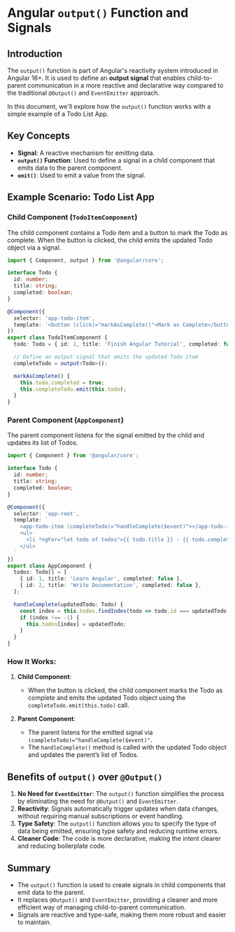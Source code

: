 # Angular `output()` Function and Signals

## Introduction
The `output()` function is part of Angular's reactivity system introduced in Angular 16+. It is used to define an **output signal** that enables child-to-parent communication in a more reactive and declarative way compared to the traditional `@Output()` and `EventEmitter` approach.

In this document, we'll explore how the `output()` function works with a simple example of a Todo List App.

## Key Concepts

- **Signal**: A reactive mechanism for emitting data.
- **`output()` Function**: Used to define a signal in a child component that emits data to the parent component.
- **`emit()`**: Used to emit a value from the signal.

## Example Scenario: Todo List App

### Child Component (`TodoItemComponent`)

The child component contains a Todo item and a button to mark the Todo as complete. When the button is clicked, the child emits the updated Todo object via a signal.

```typescript
import { Component, output } from '@angular/core';

interface Todo {
  id: number;
  title: string;
  completed: boolean;
}

@Component({
  selector: 'app-todo-item',
  template: `<button (click)="markAsComplete()">Mark as Complete</button>`
})
export class TodoItemComponent {
  todo: Todo = { id: 1, title: 'Finish Angular Tutorial', completed: false };

  // Define an output signal that emits the updated Todo item
  completeTodo = output<Todo>();

  markAsComplete() {
    this.todo.completed = true;
    this.completeTodo.emit(this.todo);
  }
}
```

### Parent Component (`AppComponent`)

The parent component listens for the signal emitted by the child and updates its list of Todos.

```typescript
import { Component } from '@angular/core';

interface Todo {
  id: number;
  title: string;
  completed: boolean;
}

@Component({
  selector: 'app-root',
  template: `
    <app-todo-item (completeTodo)="handleComplete($event)"></app-todo-item>
    <ul>
      <li *ngFor="let todo of todos">{{ todo.title }} - {{ todo.completed ? 'Completed' : 'Pending' }}</li>
    </ul>
  `
})
export class AppComponent {
  todos: Todo[] = [
    { id: 1, title: 'Learn Angular', completed: false },
    { id: 2, title: 'Write Documentation', completed: false },
  ];

  handleComplete(updatedTodo: Todo) {
    const index = this.todos.findIndex(todo => todo.id === updatedTodo.id);
    if (index !== -1) {
      this.todos[index] = updatedTodo;
    }
  }
}
```

### How It Works:
1. **Child Component**:
   - When the button is clicked, the child component marks the Todo as complete and emits the updated Todo object using the `completeTodo.emit(this.todo)` call.

2. **Parent Component**:
   - The parent listens for the emitted signal via `(completeTodo)="handleComplete($event)"`.
   - The `handleComplete()` method is called with the updated Todo object and updates the parent’s list of Todos.

## Benefits of `output()` over `@Output()`
1. **No Need for `EventEmitter`**: The `output()` function simplifies the process by eliminating the need for `@Output()` and `EventEmitter`.
2. **Reactivity**: Signals automatically trigger updates when data changes, without requiring manual subscriptions or event handling.
3. **Type Safety**: The `output()` function allows you to specify the type of data being emitted, ensuring type safety and reducing runtime errors.
4. **Cleaner Code**: The code is more declarative, making the intent clearer and reducing boilerplate code.

## Summary
- The `output()` function is used to create signals in child components that emit data to the parent.
- It replaces `@Output()` and `EventEmitter`, providing a cleaner and more efficient way of managing child-to-parent communication.
- Signals are reactive and type-safe, making them more robust and easier to maintain.

